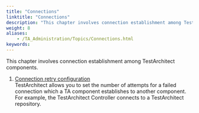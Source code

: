 ```yaml
--- 
title: "Connections"
linktitle: "Connections"
description: "This chapter involves connection establishment among TestArchitect components."
weight: 8
aliases: 
    - /TA_Administration/Topics/Connections.html
keywords: 
---
```


This chapter involves connection establishment among TestArchitect components.

1.  [Connection retry configuration](/TA_Administration/Topics/Connection_retry_configuration.html)  
TestArchitect allows you to set the number of attempts for a failed connection which a TA component establishes to another component. For example, the TestArchitect Controller connects to a TestArchitect repository.



